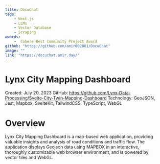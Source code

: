 ```yaml
---
title: DocuChat 
tags: 
    - Next.js
    - LLMs
    - Vector Database
    - Scraping
awards:
    -  Cohere Best Community Project Award
github: "https://github.com/amir002001/DocuChat"
image: ""
link: "https://docuchat.amir.day/"
---
```

# Lynx City Mapping Dashboard

Created: July 20, 2023
GitHub: https://github.com/Lynx-Data-Processing/Svelte-City-Twin-Mapping-Dashboard
Technology: GeoJSON, Jest, Mapbox, SvelteKit, TailwindCSS, TypeScript, WebGL

# Overview

Lynx City Mapping Dashboard is a map-based web application, providing valuable insights and analysis of road conditions and traffic flow. The application displays Geojson data using MAPBOX in an interactive, thoroughly customizable web browser environment, and is powered by vector tiles and WebGL.
